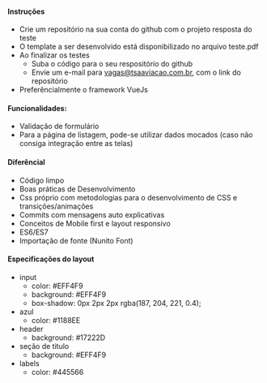 #### Instruções

- Crie um repositório na sua conta do github com o projeto resposta do teste
- O template a ser desenvolvido está disponibilizado no arquivo teste.pdf
- Ao finalizar os testes
  - Suba o código para o seu respositório do github
  - Envie um e-mail para vagas@tsaaviacao.com.br, com o link do repositório
- Preferêncialmente o framework VueJs

#### Funcionalidades:

- Validação de formulário
- Para a página de listagem, pode-se utilizar dados mocados (caso não consiga integração entre as telas)

#### Diferêncial

- Código limpo
- Boas práticas de Desenvolvimento
- Css próprio com metodologias para o desenvolvimento de CSS e transições/animações
- Commits com mensagens auto explicativas
- Conceitos de Mobile first e layout responsivo
- ES6/ES7
- Importação de fonte (Nunito Font)

#### Especificações do layout

- input
  - color: #EFF4F9
  - background: #EFF4F9
  - box-shadow: 0px 2px 2px rgba(187, 204, 221, 0.4);
- azul
  - color: #1188EE
- header
  - background: #17222D
- seção de titulo
  - background: #EFF4F9
- labels
  - color: #445566